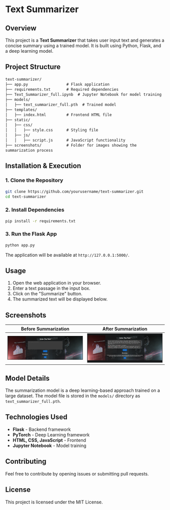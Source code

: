 # Text Summarizer

## Overview
This project is a **Text Summarizer** that takes user input text and generates a concise summary using a trained model. It is built using Python, Flask, and a deep learning model.

## Project Structure
```
text-summarizer/
├── app.py                 # Flask application
├── requirements.txt       # Required dependencies
├── Text_Summarizer_full.ipynb  # Jupyter Notebook for model training
├── models/
│   ├── text_summarizer_full.pth  # Trained model
├── templates/
│   ├── index.html         # Frontend HTML file
├── static/
│   ├── css/
│   │   ├── style.css      # Styling file
│   ├── js/
│   │   ├── script.js      # JavaScript functionality
├── screenshots/           # Folder for images showing the summarization process
```

## Installation & Execution

### 1. Clone the Repository
```bash
git clone https://github.com/yourusername/text-summarizer.git
cd text-summarizer
```

### 2. Install Dependencies
```bash
pip install -r requirements.txt
```

### 3. Run the Flask App
```bash
python app.py
```

The application will be available at `http://127.0.0.1:5000/`.

## Usage
1. Open the web application in your browser.
2. Enter a text passage in the input box.
3. Click on the "Summarize" button.
4. The summarized text will be displayed below.

## Screenshots
| Before Summarization | After Summarization |
|------------------|----------------|
| ![Before](screenshots/before.png) | ![After](screenshots/after.png) |



## Model Details
The summarization model is a deep learning-based approach trained on a large dataset. The model file is stored in the `models/` directory as `text_summarizer_full.pth`.

## Technologies Used
- **Flask** - Backend framework
- **PyTorch** - Deep Learning framework
- **HTML, CSS, JavaScript** - Frontend
- **Jupyter Notebook** - Model training

## Contributing
Feel free to contribute by opening issues or submitting pull requests.

## License
This project is licensed under the MIT License.



